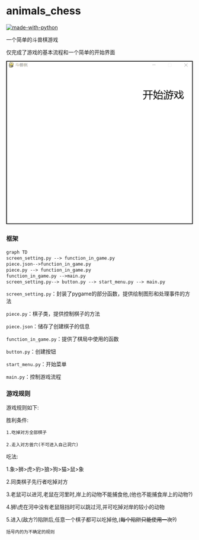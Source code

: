 # animals_chess

[![made-with-python](https://img.shields.io/badge/Made%20with-Python-1f425f.svg)](https://www.python.org/)

一个简单的斗兽棋游戏

仅完成了游戏的基本流程和一个简单的开始界面


<img src="resource\Demo.gif"/>

### 框架


```mermaid
graph TD
screen_setting.py --> function_in_game.py
piece.json-->function_in_game.py
piece.py --> function_in_game.py
function_in_game.py -->main.py
screen_setting.py--> button.py --> start_menu.py --> main.py

```

```screen_setting.py```：封装了pygame的部分函数，提供绘制图形和处理事件的方法

```piece.py```：棋子类，提供控制棋子的方法

```piece.json```：储存了创建棋子的信息

```function_in_game.py```：提供了棋局中使用的函数

```button.py```：创建按钮

```start_menu.py```：开始菜单

```main.py```：控制游戏流程




### 游戏规则
游戏规则如下:

胜利条件: 

    1.吃掉对方全部棋子

    2.走入对方兽穴(不可进入自己洞穴)

吃法: 

1.象>狮>虎>豹>狼>狗>猫>鼠>象

2.同类棋子先行者吃掉对方

3.老鼠可以进河,老鼠在河里时,岸上的动物不能捕食他,(他也不能捕食岸上的动物?)

4.狮\虎在河中没有老鼠阻挡时可以跳过河,并可吃掉对岸的较小的动物

5.进入(敌方?)陷阱后,任意一个棋子都可以吃掉他,(~~每个陷阱只能使用一次?~~)

    括号内的为不确定的规则


